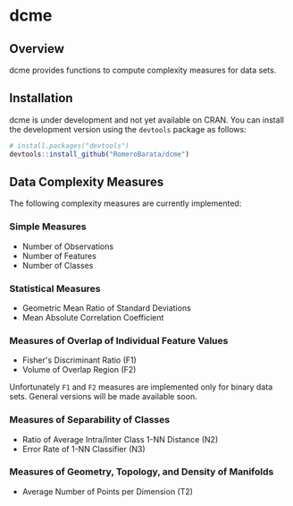 # dcme
## Overview
dcme provides functions to compute complexity measures for data sets.

## Installation
dcme is under development and not yet available on CRAN. You can install the
development version using the `devtools` package as follows:

```r
# install.packages("devtools")
devtools::install_github("RomeroBarata/dcme")
```

## Data Complexity Measures
The following complexity measures are currently implemented:

### Simple Measures
- Number of Observations
- Number of Features
- Number of Classes

### Statistical Measures
- Geometric Mean Ratio of Standard Deviations
- Mean Absolute Correlation Coefficient

### Measures of Overlap of Individual Feature Values
- Fisher's Discriminant Ratio (F1)
- Volume of Overlap Region (F2)

Unfortunately `F1` and `F2` measures are implemented only for binary data sets.
General versions will be made available soon.

### Measures of Separability of Classes
- Ratio of Average Intra/Inter Class 1-NN Distance (N2)
- Error Rate of 1-NN Classifier (N3)

### Measures of Geometry, Topology, and Density of Manifolds
- Average Number of Points per Dimension (T2)
